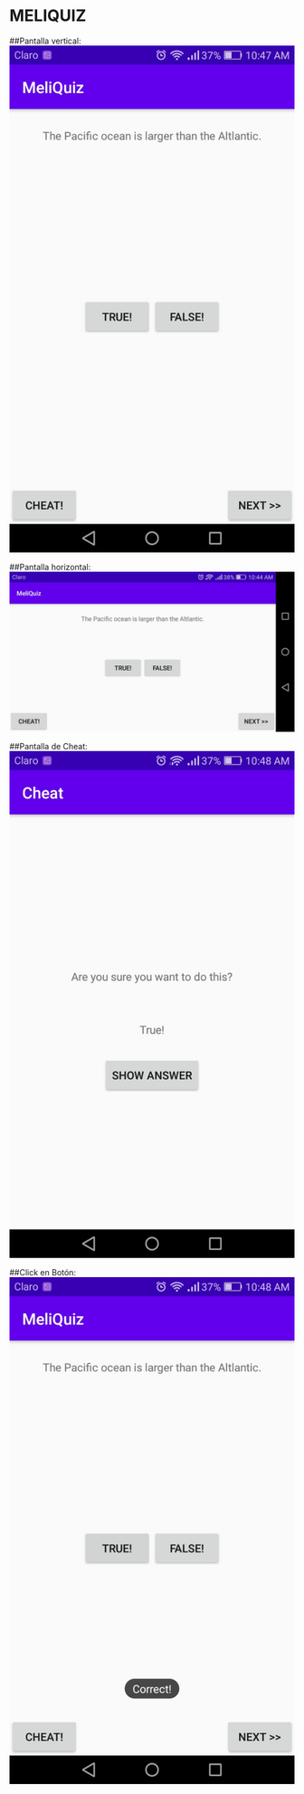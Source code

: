 # MELIQUIZ

##Pantalla vertical:
![imagen](https://github.com/Jesamin-30/Dispositivos_Moviles/blob/master/MeliQuiz/Image/pantalla_vertical.jpeg)

##Pantalla horizontal:
![imagen](https://github.com/Jesamin-30/Dispositivos_Moviles/blob/master/MeliQuiz/Image/pantalla_horizontal.jpeg)

##Pantalla de Cheat:
![imagen](https://github.com/Jesamin-30/Dispositivos_Moviles/blob/master/MeliQuiz/Image/cheat.jpeg)

##Click en Botón:
![imagen](https://github.com/Jesamin-30/Dispositivos_Moviles/blob/master/MeliQuiz/Image/correcta.jpeg)
